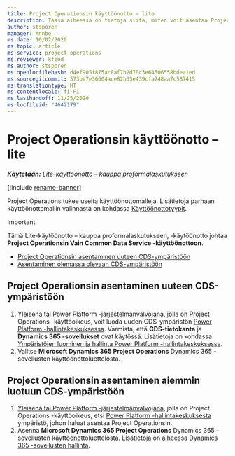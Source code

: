 ```yaml
---
title: Project Operationsin käyttöönotto – lite
description: Tässä aiheessa on tietoja siitä, miten voit asentaa Project Operationsin lite – kauppa proformalaskutukseen -käyttöönoton.
author: stsporen
manager: Annbe
ms.date: 10/02/2020
ms.topic: article
ms.service: project-operations
ms.reviewer: kfend
ms.author: stsporen
ms.openlocfilehash: d4ef905f875ac8af7b2d70c3e64506558bdea1ed
ms.sourcegitcommit: 573be7e36604ace82b35e439cfa748aa7c587415
ms.translationtype: HT
ms.contentlocale: fi-FI
ms.lasthandoff: 11/25/2020
ms.locfileid: "4642179"
---
```

# <a name="deploy-project-operations---lite"></a>Project Operationsin käyttöönotto – lite

_**Käytetään:** Lite-käyttöönotto – kauppa proformalaskutukseen_

[!include [rename-banner](~/includes/cc-data-platform-banner.md)]

Project Operations tukee useita käyttöönottomalleja. Lisätietoja parhaan käyttöönottomallin valinnasta on kohdassa [Käyttöönottotyypit](determine-deployment-type.md).


> [!IMPORTANT]
> Tämä Lite-käytöönotto – kauppa proformalaskutukseen, -käytöönotto johtaa **Project Operationsin Vain Common Data Service -käyttöönottoon**.

- [Project Operationsin asentaminen uuteen CDS-ympäristöön](#new)
- [Asentaminen olemassa olevaan CDS-ympäristöön](#existing)



## <a name="install-project-operations-to-a-new-cds-environment"></a><a name="new"></a>Project Operationsin asentaminen uuteen CDS-ympäristöön

1. [Yleisenä tai Power Platform -järjestelmänvalvojana](https://docs.microsoft.com/power-platform/admin/global-service-administrators-can-administer-without-license), jolla on Project Operations -käyttöoikeus, voit luoda uuden CDS-ympäristön [Power Platform -hallintakeskuksessa](https://admin.powerplatform.com). Varmista, että **CDS-tietokanta** ja **Dynamics 365 -sovellukset** ovat käytössä. Lisätietoja on kohdassa [Ympäristöjen luominen ja hallinta Power Platform -hallintakeskuksessa](https://docs.microsoft.com/power-platform/admin/create-environment#create-an-environment-in-the-power-platform-admin-center).
2. Valitse **Microsoft Dynamics 365 Project Operations** Dynamics 365 -sovellusten käyttöönottoluettelosta.


## <a name="install-project-operations-to-an-existing-cds-environment"></a><a name="existing"></a>Project Operationsin asentaminen aiemmin luotuun CDS-ympäristöön

1. [Yleisenä tai Power Platform -järjestelmänvalvojana](https://docs.microsoft.com/power-platform/admin/global-service-administrators-can-administer-without-license), jolla on Project Operations -käyttöoikeus, etsi [Power Platform -hallintakeskuksesta](https://admin.powerplatform.com) ympäristö, johon haluat asentaa Project Operationsin.
2. Asenna **Microsoft Dynamics 365 Project Operations** Dynamics 365 -sovellusten käyttöönottoluettelosta. Lisätietoja on aiheessa [Dynamics 365 -sovellusten hallinta](https://docs.microsoft.com/power-platform/admin/manage-apps).


